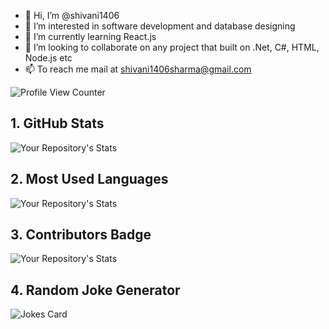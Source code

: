 - 👋 Hi, I’m @shivani1406
- 👀 I’m interested in software development and database designing
- 🌱 I’m currently learning React.js
- 💞️ I’m looking to collaborate on any project that built on .Net, C#, HTML, Node.js etc
- 📫 To reach me mail at shivani1406sharma@gmail.com

![Profile View Counter](https://komarev.com/ghpvc/?username=shivani1406)

## 1. GitHub Stats
![Your Repository's Stats](https://github-readme-stats.vercel.app/api?username=shivani1406&show_icons=true)
## 2. Most Used Languages
![Your Repository's Stats](https://github-readme-stats.vercel.app/api/top-langs/?username=shivani1406&theme=blue-green)
## 3. Contributors Badge
![Your Repository's Stats](https://contrib.rocks/image?repo=shivani1406/petbnb)
## 4. Random Joke Generator
![Jokes Card](https://readme-jokes.vercel.app/api)
<!---
shivani1406/shivani1406 is a ✨ special ✨ repository because its `README.md` (this file) appears on your GitHub profile.
You can click the Preview link to take a look at your changes.
--->
